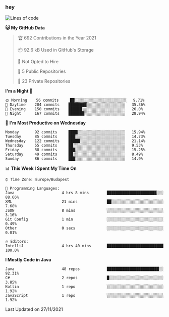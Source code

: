 ### hey

<!--START_SECTION:waka-->
![Lines of code](https://img.shields.io/badge/From%20Hello%20World%20I%27ve%20Written-470150%20lines%20of%20code-blue)

**🐱 My GitHub Data** 

> 🏆 692 Contributions in the Year 2021
 > 
> 📦 92.6 kB Used in GitHub's Storage 
 > 
> 🚫 Not Opted to Hire
 > 
> 📜 5 Public Repositories 
 > 
> 🔑 23 Private Repositories  
 > 
**I'm a Night 🦉** 

```text
🌞 Morning    56 commits     ██░░░░░░░░░░░░░░░░░░░░░░░   9.71% 
🌆 Daytime    204 commits    ████████░░░░░░░░░░░░░░░░░   35.36% 
🌃 Evening    150 commits    ██████░░░░░░░░░░░░░░░░░░░   26.0% 
🌙 Night      167 commits    ███████░░░░░░░░░░░░░░░░░░   28.94%

```
📅 **I'm Most Productive on Wednesday** 

```text
Monday       92 commits     ████░░░░░░░░░░░░░░░░░░░░░   15.94% 
Tuesday      85 commits     ███░░░░░░░░░░░░░░░░░░░░░░   14.73% 
Wednesday    122 commits    █████░░░░░░░░░░░░░░░░░░░░   21.14% 
Thursday     55 commits     ██░░░░░░░░░░░░░░░░░░░░░░░   9.53% 
Friday       88 commits     ███░░░░░░░░░░░░░░░░░░░░░░   15.25% 
Saturday     49 commits     ██░░░░░░░░░░░░░░░░░░░░░░░   8.49% 
Sunday       86 commits     ███░░░░░░░░░░░░░░░░░░░░░░   14.9%

```


📊 **This Week I Spent My Time On** 

```text
⌚︎ Time Zone: Europe/Budapest

💬 Programming Languages: 
Java                     4 hrs 8 mins        ██████████████████████░░░   88.66% 
XML                      21 mins             ██░░░░░░░░░░░░░░░░░░░░░░░   7.68% 
JSON                     8 mins              ░░░░░░░░░░░░░░░░░░░░░░░░░   3.16% 
Git Config               1 min               ░░░░░░░░░░░░░░░░░░░░░░░░░   0.49% 
Other                    0 secs              ░░░░░░░░░░░░░░░░░░░░░░░░░   0.01%

🔥 Editors: 
IntelliJ                 4 hrs 40 mins       █████████████████████████   100.0%

```

**I Mostly Code in Java** 

```text
Java                     48 repos            ███████████████████████░░   92.31% 
C#                       2 repos             █░░░░░░░░░░░░░░░░░░░░░░░░   3.85% 
Kotlin                   1 repo              ░░░░░░░░░░░░░░░░░░░░░░░░░   1.92% 
JavaScript               1 repo              ░░░░░░░░░░░░░░░░░░░░░░░░░   1.92%

```



 Last Updated on 27/11/2021
<!--END_SECTION:waka-->
